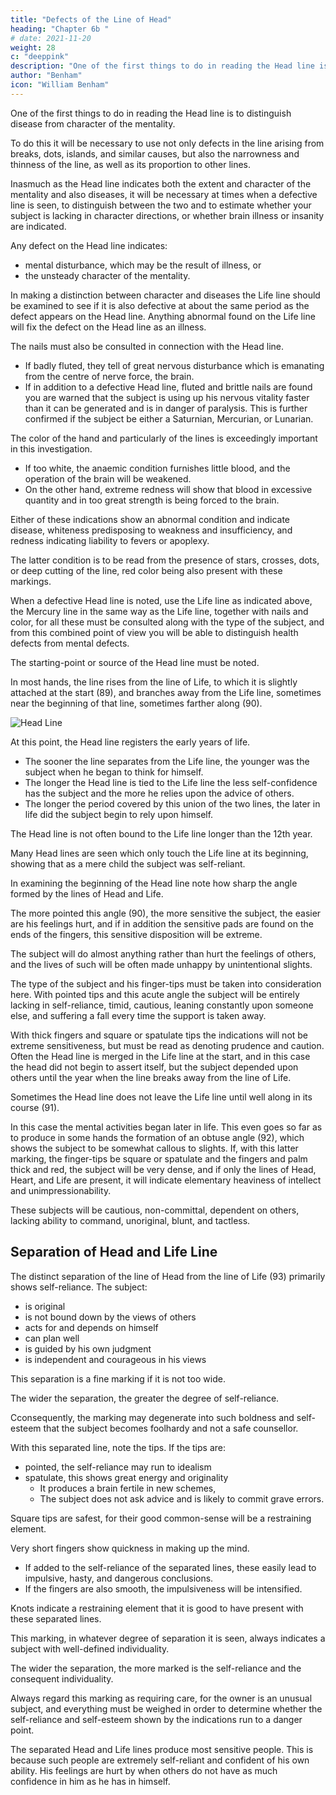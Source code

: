 ```yaml
---
title: "Defects of the Line of Head"
heading: "Chapter 6b "
# date: 2021-11-20
weight: 28
c: "deeppink"
description: "One of the first things to do in reading the Head line is to distinguish disease from character of the mentality."
author: "Benham"
icon: "William Benham"
---
```



One of the first things to do in reading the Head line is to distinguish disease from character of the mentality. 

To do this it will be necessary to use not only defects in the line arising from breaks, dots, islands, and similar causes, but also the narrowness and thinness of the line, as well as its proportion to other lines. 

Inasmuch as the Head line indicates both the extent and character of the mentality and also diseases, it will be necessary at times when a defective line is seen, to distinguish between the two and to estimate whether your subject is lacking in character directions, or whether brain illness or insanity are indicated. 


Any defect on the Head line indicates:
- mental disturbance, which may be the result of illness, or
- the unsteady character of the mentality. 

In making a distinction between character and diseases the Life line should be examined to see if it is also defective at about the same period as the defect appears on the Head line. Anything abnormal found on the Life line will fix the defect on the Head line as an illness.

The nails must also be consulted in connection with the Head line. 
- If badly fluted, they tell of great nervous disturbance which is emanating from the centre of nerve force, the brain. 
- If in addition to a defective Head line, fluted and brittle nails are found you are warned that the subject is using up his nervous vitality faster than it can be generated and is in danger of paralysis. This is further confirmed if the subject be either a Saturnian, Mercurian, or Lunarian. 

The color of the hand and particularly of the lines is exceedingly important in this investigation. 
- If too white, the anaemic condition furnishes little blood, and the operation of the brain will be weakened. 
- On the other hand, extreme redness will show that blood in excessive quantity and in too great strength is being forced to the brain. 

Either of these indications show an abnormal condition and indicate disease, whiteness predisposing to weakness and insufficiency, and redness indicating liability to fevers or apoplexy.

The latter condition is to be read from the presence of stars, crosses, dots, or deep cutting of the line, red color being also present with these markings. 

When a defective Head line is noted, use the Life line as indicated above, the Mercury line in the same way as the Life line, together with nails and color, for all these must be consulted along with the type of the subject, and from this combined point of view you will be able to distinguish health defects from mental defects. 

<!-- The Line Of Head Part 2 246 No. 89. The Line Of Head Part 2 247 No. 90.  -->

The starting-point or source of the Head line must be noted.

In most hands, the line rises from the line of Life, to which it is slightly attached at the start (89), and branches away from the Life line, sometimes near the beginning of that line, sometimes farther along (90).

![Head Line](/graphics/palm/89.png)

At this point, the Head line registers the early years of life. 
- The sooner the line separates from the Life line, the younger was the subject when he began to think for himself. 
- The longer the Head line is tied to the Life line the less self-confidence has the subject and the more he relies upon the advice of others. 
- The longer the period covered by this union of the two lines, the later in life did the subject begin to rely upon himself. 

The Head line is not often bound to the Life line longer than the 12th year. 

Many Head lines are seen which only touch the Life line at its beginning, showing that as a mere child the subject was self-reliant. 

In examining the beginning of the Head line note how sharp the angle formed by the lines of Head and Life.

The more pointed this angle (90), the more sensitive the subject, the easier are his feelings hurt, and if in addition the sensitive pads are found on the ends of the fingers, this sensitive disposition will be extreme. 

The subject will do almost anything rather than hurt the feelings of others, and the lives of such will be often made unhappy by unintentional slights. 

The type of the subject and his finger-tips must be taken into consideration here. With pointed tips and this acute angle the subject will be entirely lacking in self-reliance, timid, cautious, leaning constantly upon someone else, and suffering a fall every time the support is taken away. 

With thick fingers and square or spatulate tips the indications will not be extreme sensitiveness, but must be read as denoting prudence and caution. Often the Head line is merged in the Life line at the start, and in this case the head did not begin to assert itself, but the subject depended upon others until the year when the line breaks away from the line of Life.

Sometimes the Head line does not leave the Life line until well along in its course (91). 

In this case the mental activities began later in life. This even goes so far as to produce in some hands the formation of an obtuse angle (92), which shows the subject to be somewhat callous to slights. If, with this latter marking, the finger-tips be square or spatulate and the fingers and palm thick and red, the subject will be very dense, and if only the lines of Head, Heart, and Life are present, it will indicate elementary heaviness of intellect and unimpressionability. 

These subjects will be cautious, non-committal, dependent on others, lacking ability to command, unoriginal, blunt, and tactless. 


## Separation of Head and Life Line

The distinct separation of the line of Head from the line of Life (93) primarily shows self-reliance. The subject:
- is original
- is not bound down by the views of others
- acts for and depends on himself
- can plan well
- is guided by his own judgment
- is independent and courageous in his views

This separation is a fine marking if it is not too wide. 

The wider the separation, the greater the degree of self-reliance. 

Cconsequently, the marking may degenerate into such boldness and self-esteem that the subject becomes foolhardy and not a safe counsellor. 

With this separated line, note the tips. If the tips are:
- pointed, the self-reliance may run to idealism
- spatulate, this shows great energy and originality
  - It produces a brain fertile in new schemes,
  - The subject does not ask advice and is likely to commit grave errors.

Square tips are safest, for their good common-sense will be a restraining element. 

Very short fingers show quickness in making up the mind. 
- If added to the self-reliance of the separated lines, these easily lead to impulsive, hasty, and dangerous conclusions.
- If the fingers are also smooth, the impulsiveness will be intensified. 

Knots indicate a restraining element that it is good to have present with these separated lines. 

This marking, in whatever degree of separation it is seen, always indicates a subject with well-defined individuality. 

The wider the separation, the more marked is the self-reliance and the consequent individuality. 

Always regard this marking as requiring care, for the owner is an unusual subject, and everything must be weighed in order to determine whether the self-reliance and self-esteem shown by the indications run to a danger point. 

<!-- It might be supposed that these separated lines would indicate lack of sensitiveness, as does an obtuse angle formed by the line starting low on the Life line, but such is not the case.  -->

<!-- In fact the opposite is true, for  -->

The separated Head and Life lines produce most sensitive people. This is because such people are extremely self-reliant and confident of his own ability. His feelings are hurt by when others do not have as much confidence in him as he has in himself.

<!--  They do not always show nor own it, but such is the case.  -->

<!-- I have made up my mind, after having investigated a great deal in the endeavor to discover why this sign should indicate sensitiveness, that it is owing to pride, for the subject being  -->


